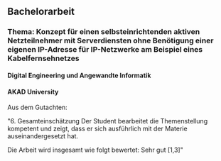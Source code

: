 ## Bachelorarbeit
### Thema: Konzept für einen selbsteinrichtenden aktiven Netzteilnehmer mit Serverdiensten ohne Benötigung einer eigenen IP-Adresse für IP-Netzwerke am Beispiel eines Kabelfernsehnetzes
#### Digital Engineering und Angewandte Informatik
#### AKAD University

Aus dem Gutachten:

"6. Gesamteinschätzung
Der Student bearbeitet die Themenstellung kompetent und zeigt, dass er sich ausführlich mit
der Materie auseinandergesetzt hat.

Die Arbeit wird insgesamt wie folgt bewertet: Sehr gut [1,3]"
